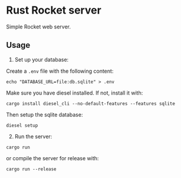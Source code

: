 # Rust Rocket server

Simple Rocket web server.


## Usage

1. Set up your database:

Create a `.env` file with the following content:
```
echo "DATABASE_URL=file:db.sqlite" > .env
```

Make sure you have diesel installed. If not, install it with:
```
cargo install diesel_cli --no-default-features --features sqlite
```

Then setup the sqlite database:
```
diesel setup
```

2. Run the server:
```
cargo run
```

or compile the server for release with:
```
cargo run --release
```
